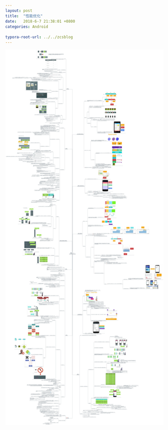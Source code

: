 ```yaml
---
layout: post
title:  "性能优化"
date:   2018-6-7 21:38:01 +0800
categories: Android

typora-root-url: ../../zcsblog
---
```


<img src="/assets/Android/性能优化.jpg" alt="img" style="zoom:200%;" />